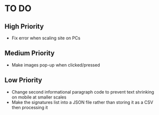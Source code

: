 # TO DO

## High Priority

-   Fix error when scaling site on PCs

## Medium Priority

-   Make images pop-up when clicked/pressed

## Low Priority

-   Change second informational paragraph code to prevent text shrinking on mobile at smaller scales
-   Make the signatures list into a JSON file rather than storing it as a CSV then processing it
